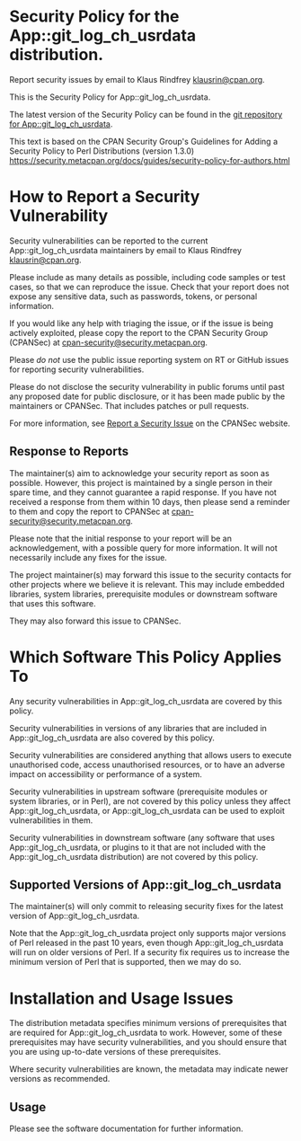 # Security Policy for the App::git_log_ch_usrdata distribution.

Report security issues by email to Klaus Rindfrey <klausrin@cpan.org>.

This is the Security Policy for App::git_log_ch_usrdata.

The latest version of the Security Policy can be found in the
[git repository for App::git_log_ch_usrdata](https://github.com/klaus-rindfrey/perl-app-git_log_ch_usrdata/blob/main/SECURITY.md).

This text is based on the CPAN Security Group's Guidelines for Adding
a Security Policy to Perl Distributions (version 1.3.0)
https://security.metacpan.org/docs/guides/security-policy-for-authors.html

# How to Report a Security Vulnerability

Security vulnerabilities can be reported to the current App::git_log_ch_usrdata
maintainers by email to Klaus Rindfrey <klausrin@cpan.org>.

Please include as many details as possible, including code samples
or test cases, so that we can reproduce the issue.  Check that your
report does not expose any sensitive data, such as passwords,
tokens, or personal information.

If you would like any help with triaging the issue, or if the issue
is being actively exploited, please copy the report to the CPAN
Security Group (CPANSec) at <cpan-security@security.metacpan.org>.

Please *do not* use the public issue reporting system on RT or
GitHub issues for reporting security vulnerabilities.

Please do not disclose the security vulnerability in public forums
until past any proposed date for public disclosure, or it has been
made public by the maintainers or CPANSec.  That includes patches or
pull requests.

For more information, see
[Report a Security Issue](https://security.metacpan.org/docs/report.html)
on the CPANSec website.

## Response to Reports

The maintainer(s) aim to acknowledge your security report as soon as
possible.  However, this project is maintained by a single person in
their spare time, and they cannot guarantee a rapid response.  If you
have not received a response from them within 10 days, then
please send a reminder to them and copy the report to CPANSec at
<cpan-security@security.metacpan.org>.

Please note that the initial response to your report will be an
acknowledgement, with a possible query for more information.  It
will not necessarily include any fixes for the issue.

The project maintainer(s) may forward this issue to the security
contacts for other projects where we believe it is relevant.  This
may include embedded libraries, system libraries, prerequisite
modules or downstream software that uses this software.

They may also forward this issue to CPANSec.

# Which Software This Policy Applies To

Any security vulnerabilities in App::git_log_ch_usrdata are covered by this policy.

Security vulnerabilities in versions of any libraries that are
included in App::git_log_ch_usrdata are also covered by this policy.

Security vulnerabilities are considered anything that allows users
to execute unauthorised code, access unauthorised resources, or to
have an adverse impact on accessibility or performance of a system.

Security vulnerabilities in upstream software (prerequisite modules
or system libraries, or in Perl), are not covered by this policy
unless they affect App::git_log_ch_usrdata, or App::git_log_ch_usrdata can
be used to exploit vulnerabilities in them.

Security vulnerabilities in downstream software (any software that
uses App::git_log_ch_usrdata, or plugins to it that are not included with the
App::git_log_ch_usrdata distribution) are not covered by this policy.

## Supported Versions of App::git_log_ch_usrdata

The maintainer(s) will only commit to releasing security fixes for
the latest version of App::git_log_ch_usrdata.

Note that the App::git_log_ch_usrdata project only supports major versions of Perl
released in the past 10 years, even though App::git_log_ch_usrdata will run on
older versions of Perl.  If a security fix requires us to increase
the minimum version of Perl that is supported, then we may do so.

# Installation and Usage Issues

The distribution metadata specifies minimum versions of
prerequisites that are required for App::git_log_ch_usrdata to work.  However, some
of these prerequisites may have security vulnerabilities, and you
should ensure that you are using up-to-date versions of these
prerequisites.

Where security vulnerabilities are known, the metadata may indicate
newer versions as recommended.

## Usage

Please see the software documentation for further information.
